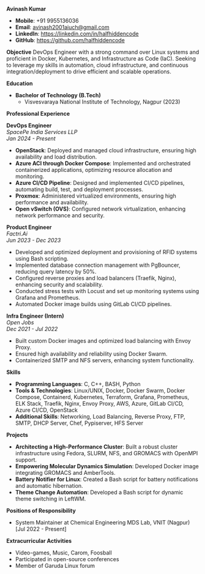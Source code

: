 **Avinash Kumar**
- **Mobile**: +91 9955136036
- **Email**: avinash2001aiuch@gmail.com
- **LinkedIn**: https://linkedin.com/in/halfhiddencode
- **GitHub**: https://github.com/halfhiddencode

**Objective**
DevOps Engineer with a strong command over Linux systems and proficient in Docker, Kubernetes, and Infrastructure as Code (IaC). Seeking to leverage my skills in automation, cloud infrastructure, and continuous integration/deployment to drive efficient and scalable operations.

**Education**
- **Bachelor of Technology (B.Tech)**
  - Visvesvaraya National Institute of Technology, Nagpur (2023)

**Professional Experience**

**DevOps Engineer**  
*SpacePe India Services LLP*  
*Jan 2024 - Present*
- **OpenStack**: Deployed and managed cloud infrastructure, ensuring high availability and load distribution.
- **Azure ACI through Docker Compose**: Implemented and orchestrated containerized applications, optimizing resource allocation and monitoring.
- **Azure CI/CD Pipeline**: Designed and implemented CI/CD pipelines, automating build, test, and deployment processes.
- **Proxmox**: Administered virtualized environments, ensuring high performance and availability.
- **Open vSwitch (OVS)**: Configured network virtualization, enhancing network performance and security.

**Product Engineer**  
*Factri.Ai*  
*Jun 2023 - Dec 2023*
- Developed and optimized deployment and provisioning of RFID systems using Bash scripting.
- Implemented database connection management with PgBouncer, reducing query latency by 50%.
- Configured reverse proxies and load balancers (Traefik, Nginx), enhancing security and scalability.
- Conducted stress tests with Locust and set up monitoring systems using Grafana and Prometheus.
- Automated Docker image builds using GitLab CI/CD pipelines.

**Infra Engineer (Intern)**  
*Open Jobs*  
*Dec 2021 - Jul 2022*
- Built custom Docker images and optimized load balancing with Envoy Proxy.
- Ensured high availability and reliability using Docker Swarm.
- Containerized SMTP and NFS servers, enhancing system functionality.

**Skills**
- **Programming Languages**: C, C++, BASH, Python
- **Tools & Technologies**: Linux/UNIX, Docker, Docker Swarm, Docker Compose, Containerd, Kubernetes, Terraform, Grafana, Prometheus, ELK Stack, Traefik, Nginx, Envoy Proxy, AWS, Azure, GitLab CI/CD, Azure CI/CD, OpenStack
- **Additional Skills**: Networking, Load Balancing, Reverse Proxy, FTP, SMTP, DHCP Server, Chef, Pypiserver, HFS Server

**Projects**
- **Architecting a High-Performance Cluster**: Built a robust cluster infrastructure using Fedora, SLURM, NFS, and GROMACS with OpenMPI support.
- **Empowering Molecular Dynamics Simulation**: Developed Docker image integrating GROMACS and AmberTools.
- **Battery Notifier for Linux**: Created a Bash script for battery notifications and automatic hibernation.
- **Theme Change Automation**: Developed a Bash script for dynamic theme switching in LeftWM.

**Positions of Responsibility**
- System Maintainer at Chemical Engineering MDS Lab, VNIT (Nagpur) [Jul 2022 - Present]

**Extracurricular Activities**
- Video-games, Music, Carom, Foosball
- Participated in open-source conferences
- Member of Garuda Linux forum
